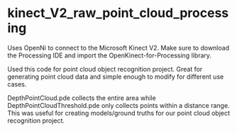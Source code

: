 # kinect_V2_raw_point_cloud_processing
Uses OpenNi to connect to the Microsoft Kinect V2. Make sure to download the Processing IDE and import the OpenKinect-for-Processing library. 

Used this code for point cloud object recognition project. Great for generating point cloud data and simple enough to modify for different use cases. 

DepthPointCloud.pde collects the entire area while DepthPointCloudThreshold.pde only collects points within a distance range. This was useful for creating models/ground truths for our point cloud object recognition project.

